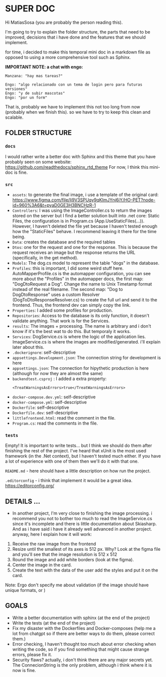 # SUPER DOC

Hi MatiasSosa (you are probably the person reading this).

I'm going to try to explain the folder structure, the parts that need to be improved, decisions that i have done and the features that we should implement.

for time, i decided to make this temporal mini doc in a markdown file as opposed to using a more comprehensive tool such as Sphinx.

**IMPORTANT NOTE: a chat with engo:**

```
Manzana: "hay mas tareas?"

Engo: "algo relacionado con un tema de login pero para futuras versiones"
Engo: "y de subir mascotas"
Engo: "por un form"
```

That is, probably we have to implement this not too long from now (probably when we finish this). so we have to try to keep this clean and scalable.

## FOLDER STRUCTURE

### `docs`

I would rather write a better doc with Sphinx and this theme that you have probably seen on some website: https://github.com/readthedocs/sphinx_rtd_theme For now, I think this mini-doc is fine.

### `src`

-   `assets`: to generate the final image, i use a template of the original card: https://www.figma.com/file/lj9V3SPUqy9qKImJYnj6iY/HO-PET?node-id=960%3A6&t=pyaD0GE3H3BNCHzR-1
-   `Controllers`: I was using the ImageController.cs to return the images stored on the server but I find a better solution built into .net core: Static Files, the configuration is in Program.cs (App.UseStaticFiles(...)). However, I haven't deleted the file yet because I haven't tested enough how the "StaticFiles" behave. I recommend leaving it there for the time being.
-   `Data`: creates the database and the required tables
-   `Dtos`: one for the request and one for the response. This is because the request receives an image but the response returns the URL (specifically, in the get method).
-   `Models`: The dog.cs model to represent the table "dogs" in the database.
-   `Profiles`: this is important, I did some weird stuff here. AutoMapperProfile.cs is the automapper configuration, you can see more about the "Profiles" in the automapper docs, the first map: "DogDtoRequest a Dog". Change the name to Unix Timetamp format instead of the real filename. The second map: "Dog to DogDtoResponse" uses a custom Resolver (DogToDtoResponseResolver.cs) to create the full url and send it to the frontend. Thus, the frontend dev can simply copy the link.
-   `Properties`: I added some profiles for production.
-   `Repositories`: Access to the database is its only function, it doesn't validate anything. That work is for the Services.
-   `results`: The images + processing. The name is arbitrary and i don't know if it's the best wat to do this. But temporaly it works.
-   `Services`: DogService.cs is where the logic of the application lies. ImageService.cs is where the images are modified/generated. i'll explain later about this.
-   `.dockerignore`: self-descriptive
-   `appsettings.Development.json`: The connection string for development is here
-   `appsettings.json`: The connection for hipythetic production is here (although for now they are almost the same)
-   `backendtest.csproj` : I added a extra property:
    ```
    <TreatWarningsAsErrors>true</TreatWarningsAsErrors>
    ```
-   `docker-compose.dev.yml`: self-descriptive
-   `docker-compose.yml`: self-descriptive
-   `Dockerfile`: self-descriptive
-   `Dockerfile.dev`: self-descriptive
-   `littlefrontend.html`: read the comment in the file.
-   `Program.cs`: read the comments in the file.

### `tests`

Empty! It is important to write tests... but I think we should do them after finishing the rest of the project. I've heard that xUnit is the most used framework (in the .Net context), but I haven't tested much either. If you have a lot of experience with one of them then we'll do it with that one.

`README.md` - here should have a little description on how run the project.

`.editorconfig` - i think that implement it would be a great idea. https://editorconfig.org/

## DETAILS ...

-   In another project, I'm very close to finishing the image processing. i recommend you not to bother too much to read the ImageService.cs since it's incomplete and there is little documentation about Skiasharp. And as i have said i have it already well advanced in another project. anyway, here I explain how it will work:

1. Receive the raw image from the frontend
2. Resize until the smallest of its axes is 512 px. Why? Look at the figma file and you'll see that the image resolution is 512 x 512
3. Round the image and add white borders (look at the figma).
4. Center the image in the card.
5. Create the text with the data of the user add the styles and put it on the card.

Note: Ergo don't specify me about validation (if the image should have unique formats, or )

## GOALS

-   Write a better documentation with sphinx (at the end of the project)
-   Write the tests (at the end of the project)
-   Fix my disaster with the Dockerfiles and Docker-composes (help me a lot from chatgpt so if there are better ways to do them, please correct them.)
-   Error checking, I haven't thought too much about error checking when writing the code, so if you find something that might cause strange errors, please fix it.
-   Security flaws? actually, i don't think there are any major secrets yet. The ConnecionString is the only problem, although i think where it is now is fine.
